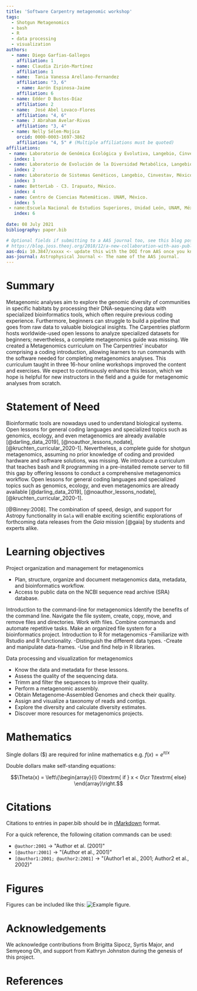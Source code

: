 ```yaml
---
title: 'Software Carpentry metagenomic workshop'
tags:
  - Shotgun Metagenomics
  - bash
  - R
  - data processing 
  - visualization
authors:
  - name: Diego Garfias-Gallegos
    affiliation: 1
  - name: Claudia Zirión-Martínez
    affiliation: 1
  - name:  Tania Vanessa Arellano-Fernandez
    affiliation: "3, 6"
    - name: Aarón Espinosa-Jaime
    affiliation: 6
  - name: Edder D Bustos-Díaz
    affiliation: 2
  - name:  José Abel Lovaco-Flores
    affiliation: "4, 6"
  - name: J Abraham Avelar-Rivas
    affiliation: "3, 4"
  - name: Nelly Sélem-Mojica
    orcid: 0000-0003-1697-3862
    affiliation: "4, 5" # (Multiple affiliations must be quoted)
affiliations:
 - name: Laboratorio de Genómica Ecológica y Evolutiva, Langebio, Cinvestav, México.
   index: 1
 - name: Laboratorio de Evolución de la Diversidad Metabólica, Langebio, Cinvestav, México.  
   index: 2
 - name: Laboratorio de Sistemas Genéticos, Langebio, Cinvestav, México. 
   index: 3
 - name: BetterLab - C3. Irapuato, México.  
   index: 4
 - name: Centro de Ciencias Matemáticas. UNAM, México.
   index: 5
 - name:Escuela Nacional de Estudios Superiores, Unidad León, UNAM, México.
   index: 6
   
date: 08 July 2021
bibliography: paper.bib

# Optional fields if submitting to a AAS journal too, see this blog post:
# https://blog.joss.theoj.org/2018/12/a-new-collaboration-with-aas-publishing
aas-doi: 10.3847/xxxxx <- update this with the DOI from AAS once you know it.
aas-journal: Astrophysical Journal <- The name of the AAS journal.
---
```


# Summary
Metagenomic analyses aim to explore the genomic diversity of communities in specific habitats by processing their DNA-sequencing data with specialized bioinformatics tools, which often require previous coding experience. Furthermore, beginners can struggle to build a pipeline that goes from raw data to valuable biological insights. The Carpentries platform hosts worldwide-used open lessons to analyze specialized datasets for beginners; nevertheless, a complete metagenomics guide was missing. We created a Metagenomics curriculum on The Carpentries’ incubator comprising a coding introduction, allowing learners to run commands with the software needed for completing metagenomics analyses. This curriculum taught in three 16-hour online workshops improved the content and exercises. We expect to continuously enhance this lesson, which we hope is helpful for new instructors in the field and a guide for metagenomic analyses from scratch.
  
# Statement of Need  
Bioinformatic tools are nowadays used to understand biological systems. Open lessons for general coding languages and specialized topics such as genomics, ecology, and even metagenomics are already available [@darling_data_2019], [@noauthor_lessons_nodate], [@kruchten_curricular_2020-1]. Nevertheless, a complete guide for shotgun metagenomics, assuming no prior knowledge of coding and provided hardware and software solutions, was missing.  We introduce a curriculum that teaches bash and R programming in a pre-installed remote server to fill this gap by offering lessons to conduct a comprehensive metagenomics workflow. Open lessons for general coding languages and specialized topics such as genomics, ecology, and even metagenomics are already available [@darling_data_2019], [@noauthor_lessons_nodate], [@kruchten_curricular_2020-1]. 


[@Binney:2008]. The combination of speed,
design, and support for Astropy functionality in ``Gala`` will enable exciting
scientific explorations of forthcoming data releases from the *Gaia* mission
[@gaia] by students and experts alike.

# Learning objectives
Project organization and management for metagenomics
- Plan, structure, organize and document metagenomics data, metadata, and bioinformatics workflow.
- Access to public data on the NCBI sequence read archive (SRA) database.

Introduction to the command-line for metagenomics 
Identify the benefits of the command line. 
Navigate the file system, create, copy, move, and remove files and directories.
Work with files.
Combine commands and automate repetitive tasks.
Make an organized file system for a bioinformatics project.
Introduction to R for metagenomics
-Familiarize with Rstudio and R functionality.
-Distinguish the different data types. 
-Create and manipulate data-frames.
-Use and find help in R libraries.
 
Data processing and visualization for metagenomics
- Know the data and metadata for these lessons.
- Assess the quality of the sequencing data.
- Trimm and filter the sequences to improve their quality.
- Perform a metagenomic assembly.
- Obtain Metagenome-Assembled Genomes and check their quality.
- Assign and visualize a taxonomy of reads and contigs.
- Explore the diversity and calculate diversity estimates.
- Discover more resources for metagenomics projects.


# Mathematics

Single dollars ($) are required for inline mathematics e.g. $f(x) = e^{\pi/x}$

Double dollars make self-standing equations:

$$\Theta(x) = \left\{\begin{array}{l}
0\textrm{ if } x < 0\cr
1\textrm{ else}
\end{array}\right.$$


# Citations

Citations to entries in paper.bib should be in
[rMarkdown](http://rmarkdown.rstudio.com/authoring_bibliographies_and_citations.html)
format.

For a quick reference, the following citation commands can be used:
- `@author:2001`  ->  "Author et al. (2001)"
- `[@author:2001]` -> "(Author et al., 2001)"
- `[@author1:2001; @author2:2001]` -> "(Author1 et al., 2001; Author2 et al., 2002)"

# Figures

Figures can be included like this: ![Example figure.](figure.png)

# Acknowledgements

We acknowledge contributions from Brigitta Sipocz, Syrtis Major, and Semyeong
Oh, and support from Kathryn Johnston during the genesis of this project.

# References
